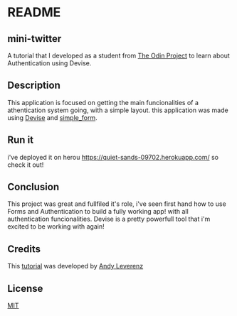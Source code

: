 # README
## mini-twitter
A tutorial that I developed as a student from <a href=[https://www.theodinproject.com/paths/full-stack-ruby-on-rails/courses/ruby-on-rails/lessons/authentication](https://www.theodinproject.com/paths/full-stack-ruby-on-rails/courses/ruby-on-rails/lessons/authentication)>The Odin Project</a> to learn about Authentication using Devise.

## Description
This application is focused on getting the main funcionalities of a athentication system going, with a simple layout.
this application was made using <a href= [https://github.com/heartcombo/devise](https://github.com/heartcombo/devise)> Devise</a> and <a href=[https://github.com/heartcombo/simple_form](https://github.com/heartcombo/simple_form)>simple_form</a>.


## Run it
i've deployed it on herou https://quiet-sands-09702.herokuapp.com/
so check it out!

## Conclusion
This project was great and fullfiled it's role, i've seen first hand how to use Forms and Authentication to build a fully working app! with all authentication  funcionalities. Devise is a pretty powerfull tool that i'm excited to be working with again!

## Credits
This <a href=[https://web-crunch.com/posts/lets-build-with-ruby-on-rails-a-twitter-clone](https://web-crunch.com/posts/lets-build-with-ruby-on-rails-a-twitter-clone)>tutorial</a> was developed by <a href=[https://github.com/justalever/twittter](https://github.com/justalever/twittter)>Andy Leverenz</a>

## License
[MIT](https://choosealicense.com/licenses/mit/)
